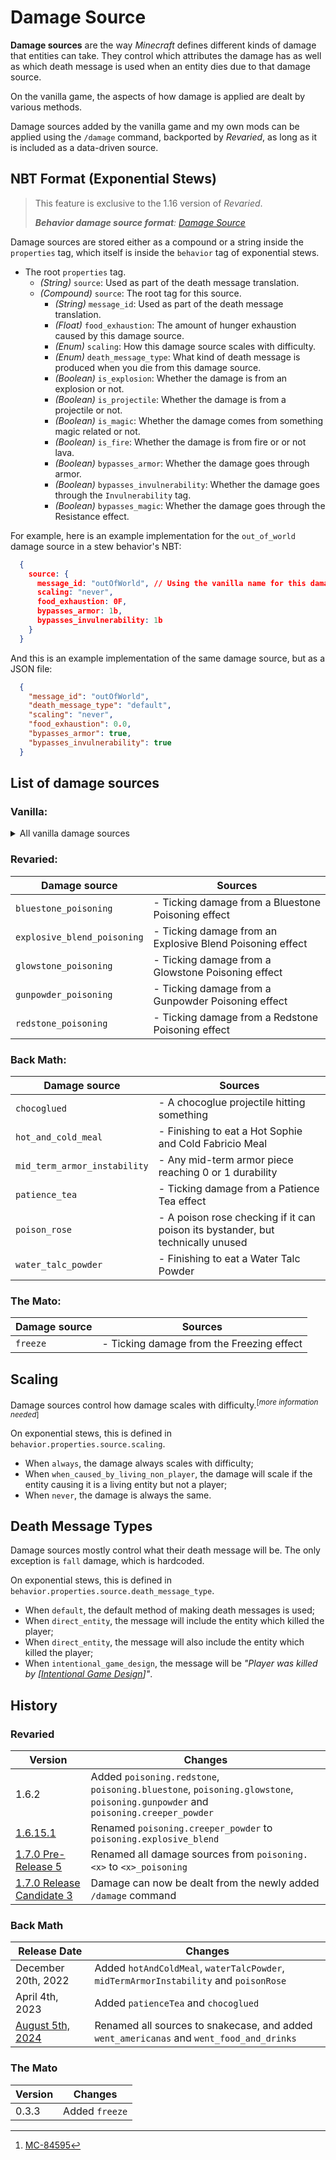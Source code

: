 # Damage Source

**Damage sources** are the way *Minecraft* defines different kinds of damage that entities can take. They control which attributes the damage has as well as which death message is used when an entity dies due to that damage source.

On the vanilla game, the aspects of how damage is applied are dealt by various methods.

Damage sources added by the vanilla game and my own mods can be applied using the `/damage` command, backported by *Revaried*, as long as it is included as a data-driven source.

## NBT Format (Exponential Stews)
> This feature is exclusive to the 1.16 version of *Revaried*.
>
> ***Behavior damage source format**: [Damage Source](/Revaried/Docs/Damage%20Source.md)*

Damage sources are stored either as a compound or a string inside the `properties` tag, which itself is inside the `behavior` tag of exponential stews.

- The root `properties` tag.
  - *(String)* `source`: Used as part of the death message translation.
  - *(Compound)* `source`: The root tag for this source.
    - *(String)* `message_id`: Used as part of the death message translation.
    - *(Float)* `food_exhaustion`: The amount of hunger exhaustion caused by this damage source.
    - *(Enum)* `scaling`: How this damage source scales with difficulty.
    - *(Enum)* `death_message_type`: What kind of death message is produced when you die from this damage source.
    - *(Boolean)* `is_explosion`: Whether the damage is from an explosion or not.
    - *(Boolean)* `is_projectile`: Whether the damage is from a projectile or not.
    - *(Boolean)* `is_magic`: Whether the damage comes from something magic related or not.
    - *(Boolean)* `is_fire`: Whether the damage is from fire or or not lava.
    - *(Boolean)* `bypasses_armor`: Whether the damage goes through armor.
    - *(Boolean)* `bypasses_invulnerability`: Whether the damage goes through the `Invulnerability` tag.
    - *(Boolean)* `bypasses_magic`: Whether the damage goes through the Resistance effect.

For example, here is an example implementation for the `out_of_world` damage source in a stew behavior's NBT:

```json
  {
    source: {
      message_id: "outOfWorld", // Using the vanilla name for this damage source.
      scaling: "never",
      food_exhaustion: 0F,
      bypasses_armor: 1b,
      bypasses_invulnerability: 1b
    }
  }
```

And this is an example implementation of the same damage source, but as a JSON file:

```json
  {
    "message_id": "outOfWorld",
    "death_message_type": "default",
    "scaling": "never",
    "food_exhaustion": 0.0,
    "bypasses_armor": true,
    "bypasses_invulnerability": true
  }
```

## List of damage sources
### Vanilla:

<details>
<summary>All vanilla damage sources</summary>

| Damage source      | Sources                               |
|--------------------|---------------------------------------|
|`anvil`             |- A falling anvil hits something       |
|`bad_respawn_point` |- Explosion caused by using a bed or respawn anchor in the wrong dimension |
|`cactus`            |- Touching a cactus |
|`cramming`          |- When too many mobs are in one place (24 by default) |
| `dragon_breath`    |- Unused[^1] |
|`drown`             |- Ticking damage while drowning |
|`drown`             |- Snow golems, blazes, endermen, and striders in water/rain |
|`drown`             |- Bees underwater |
|`drown`             |- Dolphins and squid when not underwater for too long |
|`dry_out`           |- When dolphins are out of water for too long |
|`explosion`         |- When an end crystal takes damage and blows up |
|`explosion`         |- Damage to the ender dragon when the healing end crystal is destroyed |
|`explosion`         |- A wither fight starting |
|`explosion`         |- A minecart with TNT exploding, either from a flaming arrow or another reason |
|`explosion`         |- TNT exploding when its fuse runs out
|`explosion`         |- A creeper exploding when its fuse runs out |
|`explosion`         |- An explosion caused by a ghast fireball or wither skull |
|`explosion`         |- Explosions from the dragon respawn animation |
|`fall`              |- Falling too far |
|`fall`              |- A boat taking fall damage |
|`fall`              |- Teleporting with an ender pearl |
|`falling_block`     |- A non-anvil falling block hitting an entity |
|`fly_into_wall`     |- Colliding with terrain using an elytra |
|`generic`           |- Bees dying after stinging |
|`generic`           |- When reporting an end crystal killed by /kill to the dragon fight |
|`hot_floor`         |- Standing on a magma block |
|`in_fire`           |- Ticking damage while standing in a fire, soul fire or enderbreath fire block |
|`in_fire`           |- Ticking damage while standing on a lit campfire, soul campfire or enderbreath campfire
|`in_wall`           |- Ticking damage while suffocating
|`in_wall`           |- Ticking damage while outside the world border |
|`indirect_magic`    |- Instant damage from a harming/healing potion (drink, splash, or lingering) or jam |
|`indirect_magic`    |- Extra damage from a guardian's beam attack |
|`indirect_magic`    |- Evoker fangs with an owner dealing damage |
|`indirect_magic`    |- Damage dealt to snow golems, blazes, endermen, and striders from splash water bottles |
|`indirect_mob_attack` |- Llama spit and shulker bullets hitting an entity |
|`lava`              |- Ticking damage while in lava |
|`lightning_bolt`    |- When struck by lightning |
|`magic`             |- Simulating a kill with /loot kill |
|`magic`             |- Ticking damage from a Harming/Healing effect (i.e. not initial contact)
|`magic`             |- Ticking damage from a Poison effect |
|`magic`             |- Evoker fangs with no owner dealing damage |
|`magic`             |- A wither skull with no owner hitting something |
|`magic`             |- A conduit attack |

</details>

### Revaried:
| Damage source      | Sources                               |
|--------------------|---------------------------------------|
|`bluestone_poisoning` |- Ticking damage from a Bluestone Poisoning effect |
|`explosive_blend_poisoning` |- Ticking damage from an Explosive Blend Poisoning effect |
|`glowstone_poisoning` |- Ticking damage from a Glowstone Poisoning effect |
|`gunpowder_poisoning` |- Ticking damage from a Gunpowder Poisoning effect |
|`redstone_poisoning` |- Ticking damage from a Redstone Poisoning effect |

### Back Math:
| Damage source      | Sources                               |
|--------------------|---------------------------------------|
|`chocoglued`        |- A chocoglue projectile hitting something |
|`hot_and_cold_meal` |- Finishing to eat a Hot Sophie and Cold Fabricio Meal |
|`mid_term_armor_instability` |- Any mid-term armor piece reaching 0 or 1 durability |
|`patience_tea`      |- Ticking damage from a Patience Tea effect |
|`poison_rose`       |- A poison rose checking if it can poison its bystander, but technically unused |
|`water_talc_powder` |- Finishing to eat a Water Talc Powder |

### The Mato:
| Damage source | Sources                                  |
|---------------|------------------------------------------|
|`freeze`       |- Ticking damage from the Freezing effect | 

## Scaling
Damage sources control how damage scales with difficulty.<sup>[*more information needed*]</sup>

On exponential stews, this is defined in `behavior.properties.source.scaling`.

- When `always`, the damage always scales with difficulty;
- When `when_caused_by_living_non_player`, the damage will scale if the entity causing it is a living entity but not a player;
- When `never`, the damage is always the same.

## Death Message Types
Damage sources mostly control what their death message will be. The only exception is `fall` damage, which is hardcoded.

On exponential stews, this is defined in `behavior.properties.source.death_message_type`.

- When `default`, the default method of making death messages is used;
- When `direct_entity`, the message will include the entity which killed the player;
- When `direct_entity`, the message will also include the entity which killed the player;
- When `intentional_game_design`, the message will be *"Player was killed by [[Intentional Game Design](https://bugs.mojang.com/browse/MCPE-28723)]"*.

## History
### Revaried
| Version | Changes |
|---------|---------|
|1.6.2    |Added `poisoning.redstone`, `poisoning.bluestone`, `poisoning.glowstone`, `poisoning.gunpowder` and `poisoning.creeper_powder` |
|[1.6.15.1](/Revaried/Changelogs/1.16.5%20-%201.6.15.1/Changelog%201.6.15.1.md) |Renamed `poisoning.creeper_powder` to `poisoning.explosive_blend` |
|[1.7.0 Pre-Release 5](/Revaried/Changelogs/1.16.5%20-%201.7.0%20Pre-Release%205/Changelog%201.7.0%20Pre-Release%205%20(Part%20I%20and%20II).md) |Renamed all damage sources from `poisoning.<x>` to `<x>_poisoning`|
|[1.7.0 Release Candidate 3](/Revaried/Changelogs/1.16.5%20-%201.7.0%20Release%20Candidate%203/Changelog%201.7.0%20Release%20Candidate%203.md) |Damage can now be dealt from the newly added `/damage` command |

### Back Math
| Release Date       | Changes |
|--------------------|---------|
|December 20th, 2022 |Added `hotAndColdMeal`, `waterTalcPowder`, `midTermArmorInstability` and `poisonRose` |
|April 4th, 2023     |Added `patienceTea` and `chocoglued` |
|[August 5th, 2024](/Back%20Math/Changelogs/1.8%20Beta%20Dev%20-%2005-08-24/Changelog%2005-08-24.md)    |Renamed all sources to snakecase, and added `went_americanas` and `went_food_and_drinks` |

### The Mato
| Version | Changes       |
|---------|---------------|
|0.3.3    |Added `freeze` |

[^1]: [MC-84595](https://bugs.mojang.com/browse/MC-84595)